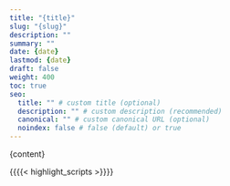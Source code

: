 ```yaml
---
title: "{title}"
slug: "{slug}"
description: ""
summary: ""
date: {date}
lastmod: {date}
draft: false
weight: 400
toc: true
seo:
  title: "" # custom title (optional)
  description: "" # custom description (recommended)
  canonical: "" # custom canonical URL (optional)
  noindex: false # false (default) or true
---
```


{content}

{{{{< highlight_scripts >}}}}
